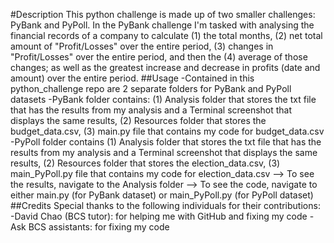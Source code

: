 #Description
This python challenge is made up of two smaller challenges: PyBank and PyPoll. In the PyBank challenge I'm tasked with analysing the financial records of a company to calculate (1) the total months, (2) net total amount of "Profit/Losses" over the entire period, (3) changes in "Profit/Losses" over the entire period, and then the (4) average of those changes; as well as the greatest increase and decrease in profits (date and amount) over the entire period.
##Usage
-Contained in this python_challenge repo are 2 separate folders for PyBank and PyPoll datasets
-PyBank folder contains: (1) Analysis folder that stores the txt file that has the results from my analysis and a Terminal screenshot that displays the same results, (2) Resources folder that stores the budget_data.csv, (3) main.py file that contains my code for budget_data.csv
-PyPoll folder contains (1) Analysis folder that stores the txt file that has the results from my analysis and a Terminal screenshot that displays the same results, (2) Resources folder that stores the election_data.csv, (3) main_PyPoll.py file that contains my code for election_data.csv
--> To see the results, navigate to the Analysis folder
--> To see the code, navigate to either main.py (for PyBank dataset) or main_PyPoll.py (for PyPoll dataset)
##Credits 
Special thanks to the following individuals for their contributions:
-David Chao (BCS tutor): for helping me with GitHub and fixing my code
-Ask BCS assistants: for fixing my code
